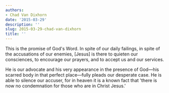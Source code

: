 ```yaml
---
authors:
- Chad Van Dixhorn
date: '2015-03-29'
description: ''
slug: 2015-03-29-chad-van-dixhorn
title: ''
---
```

This is the promise of God's Word. In spite of our daily failings, in spite of the accusations of our enemies, [Jesus] is there to quieten our consciences, to encourage our prayers, and to accept us and our services.

He is our advocate and his very appearance in the presence of God—his scarred body in that perfect place—fully pleads our desperate case. He is able to silence our accuser, for in heaven it is a known fact that 'there is now no condemnation for those who are in Christ Jesus.'



